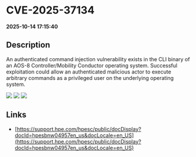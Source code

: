 # CVE-2025-37134

**2025-10-14 17:15:40**

## Description
An authenticated command injection vulnerability exists in the CLI binary of an AOS-8 Controller/Mobility Conductor operating system. Successful exploitation could allow an authenticated malicious actor to execute arbitrary commands as a privileged user on the underlying operating system.

![](https://img.shields.io/static/v1?label=Score&message=7.2&color=red)
![](https://img.shields.io/static/v1?label=Severity&message=HIGH&color=red)
![](https://img.shields.io/static/v1?label=CWE&message=RCE&color=green)

## Links
- [https://support.hpe.com/hpesc/public/docDisplay?docId=hpesbnw04957en_us&docLocale=en_US](https://support.hpe.com/hpesc/public/docDisplay?docId=hpesbnw04957en_us&docLocale=en_US)
